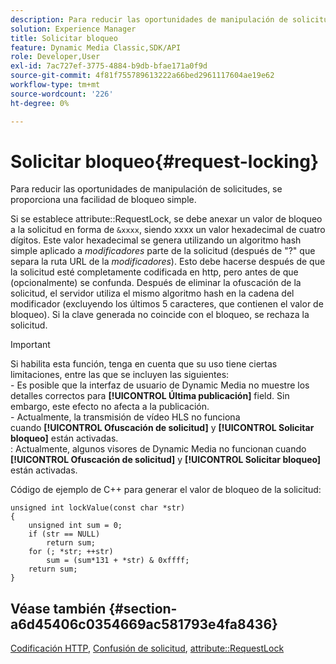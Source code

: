 ```yaml
---
description: Para reducir las oportunidades de manipulación de solicitudes, se proporciona una facilidad de bloqueo simple.
solution: Experience Manager
title: Solicitar bloqueo
feature: Dynamic Media Classic,SDK/API
role: Developer,User
exl-id: 7ac727ef-3775-4884-b9db-bfae171a0f9d
source-git-commit: 4f81f755789613222a66bed2961117604ae19e62
workflow-type: tm+mt
source-wordcount: '226'
ht-degree: 0%

---
```


# Solicitar bloqueo{#request-locking}

Para reducir las oportunidades de manipulación de solicitudes, se proporciona una facilidad de bloqueo simple.

Si se establece attribute::RequestLock, se debe anexar un valor de bloqueo a la solicitud en forma de `&xxxx`, siendo xxxx un valor hexadecimal de cuatro dígitos. Este valor hexadecimal se genera utilizando un algoritmo hash simple aplicado a *modificadores* parte de la solicitud (después de &quot;?&quot; que separa la ruta URL de la *modificadores*). Esto debe hacerse después de que la solicitud esté completamente codificada en http, pero antes de que (opcionalmente) se confunda. Después de eliminar la ofuscación de la solicitud, el servidor utiliza el mismo algoritmo hash en la cadena del modificador (excluyendo los últimos 5 caracteres, que contienen el valor de bloqueo). Si la clave generada no coincide con el bloqueo, se rechaza la solicitud.

>[!IMPORTANT]
>
>Si habilita esta función, tenga en cuenta que su uso tiene ciertas limitaciones, entre las que se incluyen las siguientes:<br>- Es posible que la interfaz de usuario de Dynamic Media no muestre los detalles correctos para **[!UICONTROL Última publicación]** field. Sin embargo, este efecto no afecta a la publicación.<br>- Actualmente, la transmisión de vídeo HLS no funciona cuando **[!UICONTROL Ofuscación de solicitud]** y **[!UICONTROL Solicitar bloqueo]** están activadas.<br>: Actualmente, algunos visores de Dynamic Media no funcionan cuando **[!UICONTROL Ofuscación de solicitud]** y **[!UICONTROL Solicitar bloqueo]** están activadas.

Código de ejemplo de C++ para generar el valor de bloqueo de la solicitud:

```
unsigned int lockValue(const char *str) 
{ 
    unsigned int sum = 0; 
    if (str == NULL) 
        return sum; 
    for (; *str; ++str) 
        sum = (sum*131 + *str) & 0xffff; 
    return sum; 
} 
```

## Véase también {#section-a6d45406c0354669ac581793e4fa8436}

[Codificación HTTP](../../../../../is-api/http-ref/image-serving-api-ref/c-http-protocol-reference/c-syntax-and-features/r-http-encoding.md#reference-bb34dd13f316462695448acfa8f92df7), [Confusión de solicitud](../../../../../is-api/http-ref/image-serving-api-ref/c-http-protocol-reference/c-syntax-and-features/r-request-obfuscation.md#reference-895f65d6796c43bb9bad21a676ed714d), [attribute::RequestLock](../../../../../is-api/image-catalog/image-serving-api-ref/c-image-catalog-reference/c-attributes-reference/r-requestlock.md#reference-8bbe2f581be847d3b9fa123e8e5e94b0)
